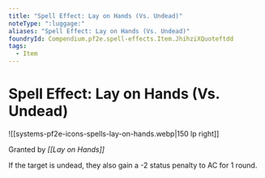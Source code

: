 ```yaml
---
title: "Spell Effect: Lay on Hands (Vs. Undead)"
noteType: ":luggage:"
aliases: "Spell Effect: Lay on Hands (Vs. Undead)"
foundryId: Compendium.pf2e.spell-effects.Item.JhihziXQuoteftdd
tags:
  - Item
---
```


# Spell Effect: Lay on Hands (Vs. Undead)
![[systems-pf2e-icons-spells-lay-on-hands.webp|150 lp right]]

Granted by _[[Lay on Hands]]_

If the target is undead, they also gain a -2 status penalty to AC for 1 round.
